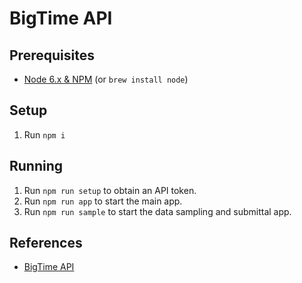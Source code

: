 # BigTime API

## Prerequisites
- [Node 6.x & NPM](https://nodejs.org) (or `brew install node`)

## Setup
1. Run `npm i`

## Running
1. Run `npm run setup` to obtain an API token.
1. Run `npm run app` to start the main app.
1. Run `npm run sample` to start the data sampling and submittal app.

## References
- [BigTime API](http://iq.bigtime.net/BigtimeData/api/v2/help/Overview)